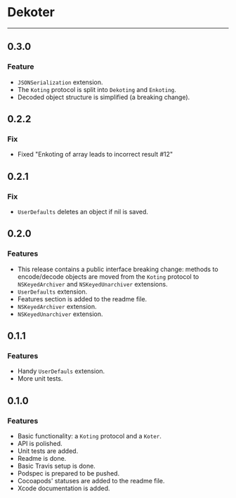 # Dekoter

---

## 0.3.0

### Feature

* `JSONSerialization` extension.
* The `Koting` protocol is split into `Dekoting` and `Enkoting`.
* Decoded object structure is simplified (a breaking change).

## 0.2.2

### Fix

* Fixed "Enkoting of array leads to incorrect result #12"

## 0.2.1

### Fix

* `UserDefaults` deletes an object if nil is saved.

## 0.2.0

### Features

* This release contains a public interface breaking change: methods to encode/decode objects are moved from the `Koting` protocol to `NSKeyedArchiver` and `NSKeyedUnarchiver` extensions.
* `UserDefaults` extension.
* Features section is added to the readme file.
* `NSKeyedArchiver` extension.
* `NSKeyedUnarchiver` extension.

## 0.1.1

### Features

* Handy `UserDefauls` extension.
* More unit tests.

## 0.1.0

### Features

* Basic functionality: a `Koting` protocol and a `Koter`.
* API is polished.
* Unit tests are added.
* Readme is done.
* Basic Travis setup is done.
* Podspec is prepared to be pushed.
* Cocoapods' statuses are added to the readme file.
* Xcode documentation is added.
